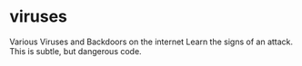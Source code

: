 # viruses
Various Viruses and Backdoors on the internet
Learn the signs of an attack. This is subtle, but dangerous code.
